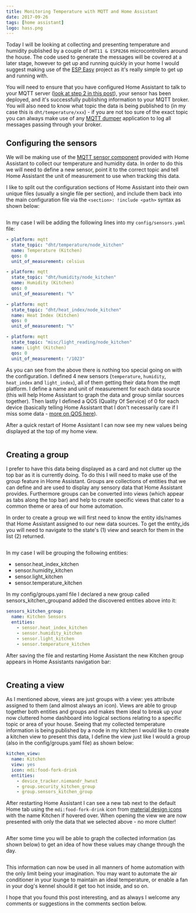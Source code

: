 ```yaml
---
title: Monitoring Temperature with MQTT and Home Assistant
date: 2017-09-26
tags: [home assistant]
logo: hass.png
---
```


Today I will be looking at collecting and presenting temperature and humidity published by a couple of `DHT11 & ESP8266` microcontrollers around the house. The code used to generate the messages will be covered at a later stage, however to get up and running quickly in your home I would suggest making use of the [ESP Easy](https://www.letscontrolit.com/wiki/index.php/Main_Page) project as it's really simple to get up and running with.

You will need to ensure that you have configured Home Assistant to talk to your MQTT server ([look at step 2 in this post](/blog/2017/2017-09-13/post/)), your sensor has been deployed, and it's successfully publishing information to your MQTT broker. You will also need to know what topic the data is being published to (in my case this is `dht/temperature/xxx`) - if you are not too sure of the exact topic you can always make use of any [MQTT dumper](/blog/2017/2017-08-29/) application to log all messages passing through your broker.

## Configuring the sensors
We will be making use of the [MQTT sensor component](https://www.home-assistant.io/integrations/sensor.mqtt) provided with Home Assistant to collect our temperature and humidity data. In order to do this we will need to define a new sensor, point it to the correct topic and tell Home Assistant the unit of measurement to use when tracking this data.

I like to split out the configuration sections of Home Assistant into their own unique files (usually a single file per section), and include them back into the main configuration file via the `<section>: !include <path>` syntax as shown below:

<img src="./001.png" alt="" />

In my case I will be adding the following lines into my `config/sensors.yaml` file:

```yaml
- platform: mqtt
  state_topic: "dht/temperature/node_kitchen"
  name: Temperature (Kitchen)
  qos: 0
  unit_of_measurement: celsius

- platform: mqtt
  state_topic: "dht/humidity/node_kitchen"
  name: Humidity (Kitchen)
  qos: 0
  unit_of_measurement: "%"

- platform: mqtt
  state_topic: "dht/heat_index/node_kitchen"
  name: Heat Index (Kitchen)
  qos: 0
  unit_of_measurement: "%"

- platform: mqtt
  state_topic: "misc/light_reading/node_kitchen"
  name: Light (Kitchen)
  qos: 0
  unit_of_measurement: "/1023"
```

As you can see from the above there is nothing too special going on with the configuration. I defined 4 new sensors (`temperature`, `humidity`, `heat_index` and `light_index`), all of them getting their data from the mqtt platform. I define a name and unit of measurement for each data source (this will help Home Assistant to graph the data and group similar sources together). Then lastly I defined a QOS (Quality Of Service) of 0 for each device (basically telling Home Assistant that I don't necessarily care if I miss some data - [more on QOS here](https://www.hivemq.com/blog/mqtt-essentials-part-6-mqtt-quality-of-service-levels/)).

After a quick restart of Home Assistant I can now see my new values being displayed at the top of my home view.

<img src="./002.png" alt="" />

## Creating a group
I prefer to have this data being displayed as a card and not clutter up the top bar as it is currently doing. To do this I will need to make use of the group feature in Home Assistant. Groups are collections of entities that we can define and are used to display any sensory data that Home Assistant provides. Furthermore groups can be converted into views (which appear as tabs along the top bar) and help to create specific views that cater to a common theme or area of our home automation.

In order to create a group we will first need to know the entity ids/names that Home Assistant assigned to our new data sources. To get the entity_ids you will need to navigate to the state's (1) view and search for them in the list (2) returned.

<img src="./003.png" alt="" />

In my case I will be grouping the following entities:

- sensor.heat_index_kitchen
- sensor.humidity_kitchen
- sensor.light_kitchen
- sensor.temperature_kitchen

In my config/groups.yaml file I declared a new group called sensors_kitchen_groupand added the discovered entities above into it:

```yaml
sensors_kitchen_group:
  name: Kitchen Sensors
  entities:
    - sensor.heat_index_kitchen
    - sensor.humidity_kitchen
    - sensor.light_kitchen
    - sensor.temperature_kitchen
```

After saving the file and restarting Home Assistant the new Kitchen group appears in Home Assistants navigation bar:

<img src="./005.png" alt="" />

## Creating a view
As I mentioned above, views are just groups with a view: yes attribute assigned to them (and almost always an icon). Views are able to group together both entities and groups and makes them ideal to break up your now cluttered home dashboard into logical sections relating to a specific topic or area of your house. Seeing that my collected temperature information is being published by a node in my kitchen I would like to create a kitchen view to present this data, I define the view just like I would a group (also in the config/groups.yaml file) as shown below:

```yaml
kitchen_view:
  name: Kitchen
  view: yes
  icon: mdi:food-fork-drink
  entities:
    - device_tracker.niemandr_hwnxt
    - group.security_kitchen_group
    - group.sensors_kitchen_group
```

After restarting Home Assistant I can see a new tab next to the default Home tab using the `mdi:food-fork-drink` icon from [material design icons](https://materialdesignicons.com/) with the name Kitchen if hovered over. When opening the view we are now presented with only the data that we selected above - no more clutter!

<img src="./006.png" alt="" />

After some time you will be able to graph the collected information (as shown below) to get an idea of how these values may change through the day.

<img src="./007.png" alt="" />

This information can now be used in all manners of home automation with the only limit being your imagination. You may want to automate the air conditioner in your lounge to maintain an ideal temperature, or enable a fan in your dog's kennel should it get too hot inside, and so on.

I hope that you found this post interesting, and as always I welcome any comments or suggestions in the comments section below.
